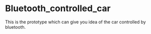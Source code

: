 # Bluetooth_controlled_car
This is the prototype which can give you idea of the car controlled by bluetooth.
